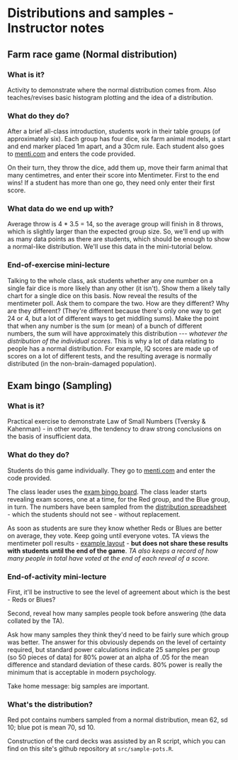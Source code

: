 # Distributions and samples - Instructor notes

## Farm race game (Normal distribution)

### What is it?

Activity to demonstrate where the normal distribution comes from. Also
teaches/revises basic histogram plotting and the idea of a distribution.

### What do they do?

After a brief all-class introduction, students work in their table groups (of
approximately six). Each group has four dice, six farm animal models, a start
and end marker placed 1m apart, and a 30cm rule. Each student also goes to
[menti.com](https://www.menti.com) and enters the code provided.

On their turn, they throw the dice, add them up, move their farm animal that many
centimetres, and enter their score into Mentimeter. First to the end wins! If a
student has more than one go, they need only enter their first score.

### What data do we end up with?

Average throw is 4 * 3.5 = 14, so the average group will finish in 8 throws,
which is slightly larger than the expected group size. So, we'll end up with as
many data points as there are students, which should be enough to show a
normal-like distribution. We'll use this data in the mini-tutorial below.

### End-of-exercise mini-lecture

Talking to the whole class, ask students whether any one number on a single
fair dice is more likely than any other (it isn't). Show them a likely tally
chart for a single dice on this basis. Now reveal the results of the mentimeter
poll. Ask them to compare the two. How are they different? Why are they
different?  (They're different because there's only one way to get 24 or 4, but
a lot of different ways to get middling sums). Make the point that when any
number is the sum (or mean) of a bunch of different numbers, the sum will have
approximately this distribution --- *whatever the distribution of the
individual scores*. This is why a lot of data relating to people has a normal
distribution. For example, IQ scores are made up of scores on a lot of
different tests, and the resulting average is normally distributed (in the
non-brain-damaged population).

## Exam bingo (Sampling)

### What is it?

Practical exercise to demonstrate Law of Small Numbers (Tversky & Kahenman) -
in other words, the tendency to draw strong conclusions on the basis of
insufficient data.

### What do they do?

Students do this game individually. They go to
[menti.com](https://www.menti.com) and enter the code provided.

The class leader uses  the [exam bingo board](data-games.pdf).  The class
leader starts revealing exam scores, one at a time, for the Red group, and the
Blue group, in turn. The numbers have been sampled from the [distribution
spreadsheet](exam-score-sheet.ods) - which the students should not see - without
replacement.

As soon as students are sure they know whether Reds or Blues are better on
average, they vote. Keep going until everyone votes. TA views the mentimeter
poll results - [example layout](bingo-poll.png) - **but does not share these
results with students until the end of the game**. _TA also keeps a record of
how many people in total have voted at the end of each reveal of a score._

### End-of-activity mini-lecture

First, it'll be instructive to see the level of agreement about which is the
best - Reds or Blues?

Second, reveal how many samples people took before answering (the data collated
by the TA).

Ask how many samples they think they'd need to be fairly sure which group was
better. The answer for this obviously depends on the level of certainty
required, but standard power calculations indicate 25 samples per group (so 50
pieces of data) for 80% power at an alpha of .05 for the mean difference and
standard deviation of these cards. 80% power is really the minimum that is
acceptable in modern psychology.

Take home message: big samples are important.

### What's the distribution?

Red pot contains numbers sampled from a normal distribution, mean 62,
sd 10; blue pot is mean 70, sd 10.

Construction of the card decks was assisted by an R script, which you
can find on this site's github repository at `src/sample-pots.R`. 

